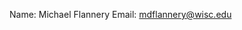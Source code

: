Name: Michael Flannery
Email: mdflannery@wisc.edu

<!---
mflann99/mflann99 is a ✨ special ✨ repository because its `README.md` (this file) appears on your GitHub profile.
You can click the Preview link to take a look at your changes.
--->
